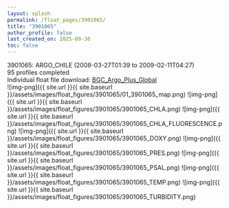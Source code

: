 ```yaml
---
layout: splash
permalink: /float_pages/3901065/
title: "3901065"
author_profile: false
last_created_on: 2025-09-30
toc: false
---
```

 
3901065: ARGO_CHILE (2008-03-27T01:39 to 2009-02-11T04:27)\
95 profiles completed\
Individual float file download: [BGC_Argo_Plus_Global](https://ftp.soest.hawaii.edu/bgc_argo_plus/Individual_Floats/outliers_removed/3901065_Sprof_processed.nc)\
![img-png]({{ site.url }}{{ site.baseurl }}/assets/images/float_figures/3901065/01_3901065_map.png)
![img-png]({{ site.url }}{{ site.baseurl }}/assets/images/float_figures/3901065/3901065_CHLA.png)
![img-png]({{ site.url }}{{ site.baseurl }}/assets/images/float_figures/3901065/3901065_CHLA_FLUORESCENCE.png)
![img-png]({{ site.url }}{{ site.baseurl }}/assets/images/float_figures/3901065/3901065_DOXY.png)
![img-png]({{ site.url }}{{ site.baseurl }}/assets/images/float_figures/3901065/3901065_PRES.png)
![img-png]({{ site.url }}{{ site.baseurl }}/assets/images/float_figures/3901065/3901065_PSAL.png)
![img-png]({{ site.url }}{{ site.baseurl }}/assets/images/float_figures/3901065/3901065_TEMP.png)
![img-png]({{ site.url }}{{ site.baseurl }}/assets/images/float_figures/3901065/3901065_TURBIDITY.png)
